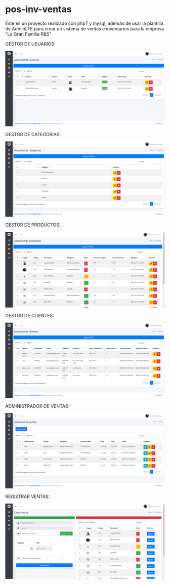 # pos-inv-ventas
Este es un proyecto realizado con php7 y mysql, además de usar la plantilla de AdminLTE para crear un sistema de ventas e inventarios para la empresa "La Gran Familia R&amp;S"

GESTOR DE USUARIOS:

![Aquí la descripción de la imagen por si no carga](https://raw.githubusercontent.com/Roberthrjr/pos-inv-ventas/master/screen/gestor_usuarios.png)

GESTOR DE CATEGORIAS:

![Aquí la descripción de la imagen por si no carga](https://raw.githubusercontent.com/Roberthrjr/pos-inv-ventas/master/screen/gestor_categorias.png)

GESTOR DE PRODUCTOS:

![Aquí la descripción de la imagen por si no carga](https://raw.githubusercontent.com/Roberthrjr/pos-inv-ventas/master/screen/gestor_productos.png)

GESTOR DE CLIENTES:

![Aquí la descripción de la imagen por si no carga](https://raw.githubusercontent.com/Roberthrjr/pos-inv-ventas/master/screen/gestor_clientes.png)

ADMINISTRADOR DE VENTAS:

![Aquí la descripción de la imagen por si no carga](https://raw.githubusercontent.com/Roberthrjr/pos-inv-ventas/master/screen/admin_ventas.png)

REGISTRAR VENTAS:

![Aquí la descripción de la imagen por si no carga](https://raw.githubusercontent.com/Roberthrjr/pos-inv-ventas/master/screen/crear_venta.png)
